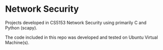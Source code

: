# Network Security

Projects developed in CS5153 Network Security using primarily C and Python (scapy).

The code included in this repo was developed and tested on Ubuntu Virtual Machine(s).
